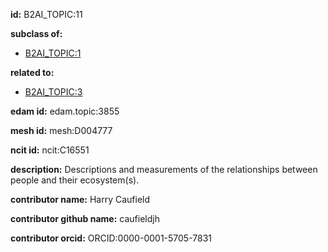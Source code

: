 **id:** B2AI_TOPIC:11

**subclass of:**

- [B2AI_TOPIC:1](../DataTopic.markdown)

**related to:**

- [B2AI_TOPIC:3](../DataTopic.markdown)

**edam id:** edam.topic:3855

**mesh id:** mesh:D004777

**ncit id:** ncit:C16551

**description:** Descriptions and measurements of the relationships between people and their ecosystem(s).

**contributor name:** Harry Caufield

**contributor github name:** caufieldjh

**contributor orcid:** ORCID:0000-0001-5705-7831
